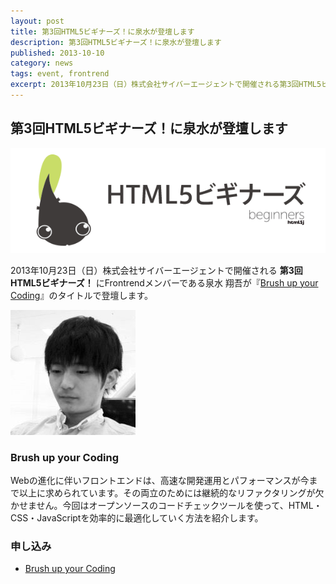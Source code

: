 ```yaml
---
layout: post
title: 第3回HTML5ビギナーズ！に泉水が登壇します
description: 第3回HTML5ビギナーズ！に泉水が登壇します
published: 2013-10-10
category: news
tags: event, frontrend
excerpt: 2013年10月23日（日）株式会社サイバーエージェントで開催される第3回HTML5ビギナーズ！にFrontrendメンバーである泉水 翔吾が『Brush up your Coding』のタイトルで登壇します。
---
```


## 第3回HTML5ビギナーズ！に泉水が登壇します

![第3回HTML5ビギナーズ！](/images/2013/1010_head.png)

2013年10月23日（日）株式会社サイバーエージェントで開催される __第3回HTML5ビギナーズ！__ にFrontrendメンバーである泉水 翔吾が『[Brush up your Coding](http://atnd.org/events/44530)』のタイトルで登壇します。

![泉水 翔吾](/images/speakers/sensui.jpg)

### Brush up your Coding

Webの進化に伴いフロントエンドは、高速な開発運用とパフォーマンスが今まで以上に求められています。その両立のためには継続的なリファクタリングが欠かせません。今回はオープンソースのコードチェックツールを使って、HTML・CSS・JavaScriptを効率的に最適化していく方法を紹介します。

### 申し込み

+ [Brush up your Coding](http://atnd.org/events/44530)
